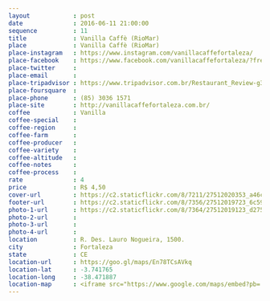 ```yaml
---
layout            : post
date              : 2016-06-11 21:00:00
sequence          : 11
title             : Vanilla Caffè (RioMar)
place             : Vanilla Caffè (RioMar)
place-instagram   : https://www.instagram.com/vanillacaffefortaleza/
place-facebook    : https://www.facebook.com/vanillacaffefortaleza/?fref=ts
place-twitter     : 
place-email       : 
place-tripadvisor : https://www.tripadvisor.com.br/Restaurant_Review-g303293-d7916222-Reviews-Vanilla_Caffe-Fortaleza_State_of_Ceara.html
place-foursquare  : 
place-phone       : (85) 3036 1571
place-site        : http://vanillacaffefortaleza.com.br/
coffee            : Vanilla
coffee-special    : 
coffee-region     : 
coffee-farm       : 
coffee-producer   : 
coffee-variety    : 
coffee-altitude   : 
coffee-notes      : 
coffee-process    : 
rate              : 4
price             : R$ 4,50
cover-url         : https://c2.staticflickr.com/8/7211/27512020353_a46ce09931_o.jpg
footer-url        : https://c2.staticflickr.com/8/7356/27512019723_6c59712d9c_o.jpg
photo-1-url       : https://c2.staticflickr.com/8/7364/27512019123_d275f94417_o.jpg
photo-2-url       : 
photo-3-url       : 
photo-4-url       : 
location          : R. Des. Lauro Nogueira, 1500.
city              : Fortaleza
state             : CE
location-url      : https://goo.gl/maps/En78TCsAVkq
location-lat      : -3.741765
location-long     : -38.471887
location-map      : <iframe src="https://www.google.com/maps/embed?pb=!1m18!1m12!1m3!1d3981.3130116352927!2d-38.47407548573121!3d-3.741823444287512!2m3!1f0!2f0!3f0!3m2!1i1024!2i768!4f13.1!3m3!1m2!1s0x7c74631f2768a13%3A0xcfe3f384b9308e03!2sRioMar+Fortaleza!5e0!3m2!1spt-BR!2sbr!4v1468169566167" width="100%" height="450" frameborder="0" style="border:0" scrolling="no"></iframe>
---
```

